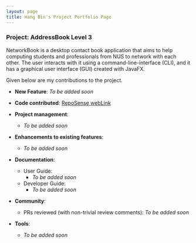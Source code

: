 ```yaml
---
layout: page
title: Hang Bin's Project Portfolio Page
---
```


### Project: AddressBook Level 3

NetworkBook is a desktop contact book application that aims to help computing students and professionals from NUS to network with each other. The user interacts with it using a command-line-interface (CLI), and it has a graphical user interface (GUI) created with JavaFX.

Given below are my contributions to the project.

- **New Feature**: _To be added soon_

- **Code contributed**: [RepoSense webLink](https://nus-cs2103-ay2324s1.github.io/tp-dashboard/?search=awhb&breakdown=true)

- **Project management**:

    - _To be added soon_

- **Enhancements to existing features**:

    - _To be added soon_

- **Documentation**:

    - User Guide:
        - _To be added soon_
    - Developer Guide:
        - _To be added soon_

- **Community**:

    - PRs reviewed (with non-trivial review comments): _To be added soon_

- **Tools**:
    - _To be added soon_
